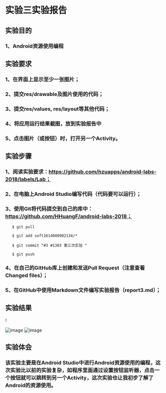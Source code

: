 # 实验三实验报告


## 实验目的


### 1、Android资源使用编程

## 实验要求


### 1、在界面上显示至少一张图片；


### 2、提交res/drawable及图片使用的代码；


### 3、提交res/values, res/layout等其他代码；
### 4、将应用运行结果截图，放到实验报告中


### 5、点击图片（或按钮）时，打开另一个Activity。


## 实验步骤


### 1、阅读实验要求：https://github.com/hzuapps/android-labs-2018/labels/Lab；


### 2、在电脑上Android Studio编写代码（代码要可以运行）；


### 3、使用Git将代码提交到自己的库中：https://github.com/HHuangF/android-labs-2018；
       
       $ git pull
       
       $ git add soft1614080902134/*  
        
       $ git commit "#3 #1303 第三次实验 "
       
       $ git push

### 4、在自己的GitHub库上创建和发送Pull Request（注意查看Changed files）；
      

### 5、在GitHub中使用Markdown文件编写实验报告（report3.md）；


## 实验结果

!

![image](https://github.com/lgc1999/android-labs-2018/blob/master/soft1614080902134/shiyansan1.png)
![image](https://github.com/lgc1999/android-labs-2018/blob/master/soft1614080902134/shiyansan2.png)
## 实验体会


### 该实验主要是在Android Studio中进行Android资源使用的编程，这次实验比以前的实验复杂，如程序里面通过设置按钮监听器，点击一个按钮就可以跳转到另一个Activity，这次实验也让我初步了解了Android的资源使用。
